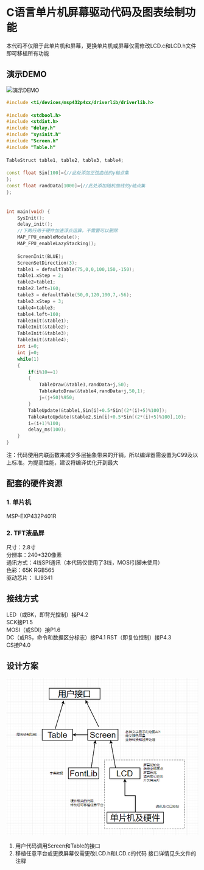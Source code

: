 # C语言单片机屏幕驱动代码及图表绘制功能
本代码不仅限于此单片机和屏幕，更换单片机或屏幕仅需修改LCD.c和LCD.h文件即可移植所有功能

## 演示DEMO
![演示DEMO](./屏幕演示.gif)
```C++
#include <ti/devices/msp432p4xx/driverlib/driverlib.h>

#include <stdbool.h>
#include <stdint.h>
#include "delay.h"
#include "sysinit.h"
#include "Screen.h"
#include "Table.h"

TableStruct table1, table2, table3, table4;

const float Sin[100]={//此处添加正弦曲线的y轴点集
};
const float randData[1000]={//此处添加随机曲线的y轴点集
};


int main(void) {
    SysInit();
    delay_init();
    //下两行用于硬件加速浮点运算，不需要可以删除
    MAP_FPU_enableModule();
    MAP_FPU_enableLazyStacking();

    ScreenInit(BLUE);
    ScreenSetDirection(3);
    table1 = defaultTable(75,0,0,100,150,-150);
    table1.xStep = 2;
    table2=table1;
    table2.left=160;
    table3 = defaultTable(50,0,120,100,7,-56);
    table3.xStep = 3;
    table4=table3;
    table4.left=160;
    TableInit(&table1);
    TableInit(&table2);
    TableInit(&table3);
    TableInit(&table4);
    int i=0;
    int j=0;
    while(1)
    {
        if(i%10==1)
        {
            TableDraw(&table3,randData+j,50);
            TableAutoDraw(&table4,randData+j,50,1);
            j=(j+50)%950;
        }
        TableUpdate(&table1,Sin[i]+0.5*Sin[(2*(i)+5)%100]);
        TableAutoUpdate(&table2,Sin[i]+0.5*Sin[(2*(i)+5)%100],10);
        i=(i+1)%100;
        delay_ms(100);
    }
}
```
注：代码使用内联函数来减少多层抽象带来的开销，所以编译器需设置为C99及以上标准。为提高性能，建议将编译优化开到最大
## 配套的硬件资源
### 1. 单片机   
MSP-EXP432P401R  

### 2. TFT液晶屏
尺寸：2.8寸  
分辨率：240*320像素  
通讯方式：4线SPI通讯（本代码仅使用了3线，MOSI引脚未使用）  
色彩：65K RGB565  
驱动芯片： ILI9341  

## 接线方式
LED（或BK，即背光控制）接P4.2  
SCK接P1.5  
MOSI（或SDI）接P1.6  
DC（或RS，命令和数据区分标志）接P4.1
RST（即复位控制）接P4.3  
CS接P4.0  

## 设计方案
![设计方案](./设计方案.png)
1. 用户代码调用Screen和Table的接口
2. 移植任意平台或更换屏幕仅需更改LCD.h和LCD.c的代码
接口详情见头文件的注释
